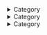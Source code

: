 <details>
<summary>
  Category
</summary>
   use tech
</details>

<details>
<summary>
  Category
</summary>
   use tech
</details>

<details>
<summary>
  Category
</summary>
   use tech
</details>
